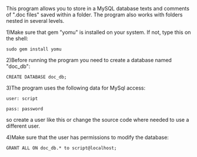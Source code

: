 This program allows you to store in a MySQL database texts and comments of ".doc files" saved within a folder. The program also works with folders nested in several levels.



1)Make sure that gem "yomu" is installed on your system. If not, type this on the shell:

	sudo gem install yomu



2)Before running the program you need to create a database named "doc_db":

	CREATE DATABASE doc_db;
	
	

3)The program uses the following data for MySql access:

	user: script
	
	pass: password
	
so create a user like this or change the source code where needed to use a different user.



4)Make sure that the user has permissions to modify the database: 

	GRANT ALL ON doc_db.* to script@localhost;
